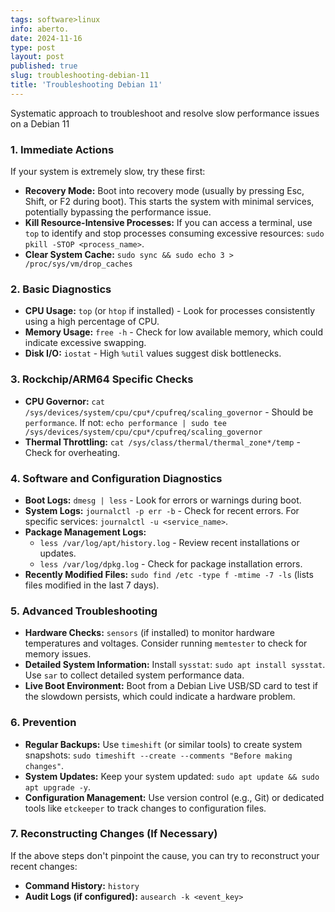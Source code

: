 ```yaml
---
tags: software>linux
info: aberto.
date: 2024-11-16
type: post
layout: post
published: true
slug: troubleshooting-debian-11
title: 'Troubleshooting Debian 11'
---
```

Systematic approach to troubleshoot and resolve slow performance issues on a Debian 11

### 1. Immediate Actions

If your system is extremely slow, try these first:

* **Recovery Mode:** Boot into recovery mode (usually by pressing Esc, Shift, or F2 during boot). This starts the system with minimal services, potentially bypassing the performance issue.
* **Kill Resource-Intensive Processes:** If you can access a terminal, use `top` to identify and stop processes consuming excessive resources: `sudo pkill -STOP <process_name>`.
* **Clear System Cache:**  `sudo sync && sudo echo 3 > /proc/sys/vm/drop_caches`


### 2. Basic Diagnostics

* **CPU Usage:** `top` (or `htop` if installed) - Look for processes consistently using a high percentage of CPU.
* **Memory Usage:** `free -h` - Check for low available memory, which could indicate excessive swapping.
* **Disk I/O:** `iostat` - High `%util` values suggest disk bottlenecks.

### 3.  Rockchip/ARM64 Specific Checks

* **CPU Governor:** `cat /sys/devices/system/cpu/cpu*/cpufreq/scaling_governor` -  Should be `performance`. If not: `echo performance | sudo tee /sys/devices/system/cpu/cpu*/cpufreq/scaling_governor`
* **Thermal Throttling:** `cat /sys/class/thermal/thermal_zone*/temp` - Check for overheating.

### 4. Software and Configuration Diagnostics

* **Boot Logs:** `dmesg | less` - Look for errors or warnings during boot.
* **System Logs:** `journalctl -p err -b` - Check for recent errors.  For specific services: `journalctl -u <service_name>`.
* **Package Management Logs:**
    * `less /var/log/apt/history.log` - Review recent installations or updates.
    * `less /var/log/dpkg.log` - Check for package installation errors.
* **Recently Modified Files:** `sudo find /etc -type f -mtime -7 -ls` (lists files modified in the last 7 days).


### 5. Advanced Troubleshooting

* **Hardware Checks:**  `sensors` (if installed) to monitor hardware temperatures and voltages.  Consider running `memtester` to check for memory issues.
* **Detailed System Information:** Install `sysstat`: `sudo apt install sysstat`.  Use `sar` to collect detailed system performance data.
* **Live Boot Environment:** Boot from a Debian Live USB/SD card to test if the slowdown persists, which could indicate a hardware problem.

### 6. Prevention

* **Regular Backups:** Use `timeshift` (or similar tools) to create system snapshots: `sudo timeshift --create --comments "Before making changes"`.
* **System Updates:** Keep your system updated: `sudo apt update && sudo apt upgrade -y`.
* **Configuration Management:** Use version control (e.g., Git) or dedicated tools like `etckeeper` to track changes to configuration files.


### 7. Reconstructing Changes (If Necessary)

If the above steps don't pinpoint the cause, you can try to reconstruct your recent changes:

* **Command History:** `history`
* **Audit Logs (if configured):** `ausearch -k <event_key>`